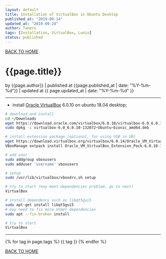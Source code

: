 ```yaml
---
layout: default
title: Installation of VirtualBox in Ubuntu Desktop
published_at: "2019-09-14"
updated_at: "2019-09-24"
author: Taners
tags: [Installation, VirtualBox, Lunix]
status: published
---
```


[BACK TO HOME](https://tane-rs.github.io)

# {{page.title}}

by {{page.author}} |
published at {{page.published_at | date: "%Y-%m-%d"}} |
updated at {{ page.updated_at | date: "%Y-%m-%d" }}

---

- install [Oracle VirtualBox](https://www.oracle.com/virtualization/technologies/vm/downloads/virtualbox-downloads.html#extpack) 6.0.10 on ubuntu 18.04 desktop;

```bash
# download and install
cd ~/Downloads
wget https://download.oracle.com/virtualbox/6.0.10/virtualbox-6.0_6.0.10-132072~Ubuntu~bionic_amd64.deb
sudo dpkg -i virtualbox-6.0_6.0.10-132072~Ubuntu~bionic_amd64.deb

# install extension package (optional, for using USB in VB)
wget https://download.virtualbox.org/virtualbox/6.0.14/Oracle_VM_VirtualBox_Extension_Pack-6.0.14.vbox-extpack
VBoxManage extpack install Oracle_VM_VirtualBox_Extension_Pack-6.0.10-132072.vbox-extpack

# add user
sudo addgroup vboxusers
sudo adduser 'username' vboxusers

# setup
sudo /usr/lib/virtualbox/vboxdrv.sh setup

# try to start (may meet dependencies problem, go to next)
VirtualBox

# install dependency such as libqt5gui5
sudo apt-get install libqt5gui5
# may need to fix more Unmet dependencies
sudo apt --fix-broken install

# try to start
VirtualBox
```

---
{% for tag in page.tags %}
  {{ tag }}
{% endfor %}

[BACK TO HOME](https://tane-rs.github.io)
